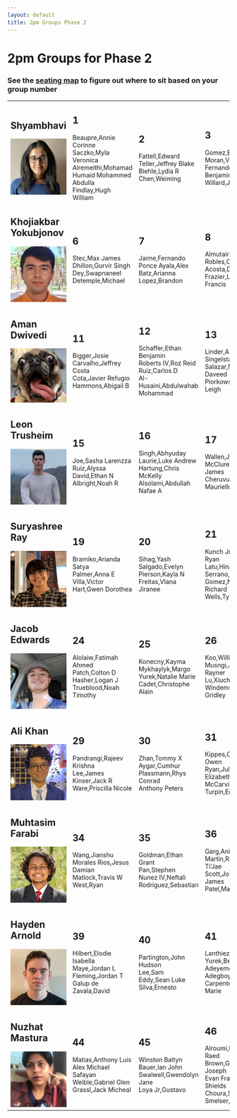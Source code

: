 ```yaml
---
layout: default
title: 2pm Groups Phase 2
---
```


# 2pm Groups for Phase 2

### See the [seating map](../gittings129bseating.png) to figure out where to sit based on your group number

<table>
<tr>
<td>
<h2>Shyambhavi</h2>
<img src="./../../images/shyambhavi.jpg" />
</td>
<td>
<h2>1</h2>
Beaupre,Annie Corinne<br />
Saczko,Myla Veronica<br />
Alremeithi,Mohamad Humaid Mohammed Abdulla<br />
Findlay,Hugh William<br />
</td>
<td>
<h2>2</h2>
Fattell,Edward<br />
Teller,Jeffrey Blake<br />
Biehle,Lydia R<br />
Chen,Weiming<br />
</td>
<td>
<h2>3</h2>
Gomez,Emil<br />
Moran,Valerie Julia<br />
Fernandez,Federico Benjamin<br />
Willard,Jacob Lee<br />
</td>
<td>
<h2>4</h2>
Miravite,Nicole Anne<br />
Winnie Vaughn Baltyn<br />
Bhakta,Sohan Rajesh<br />
Irowa,Uyi-Osa Gabriel<br />
</td>
<td>
<h2>5</h2>
Wang,Rena<br />
Jain,Yugveer<br />
Barnhill,Sonnie Michelle<br />
Xiang,Ray<br />
</td>
</tr>
<tr>
<td>
<h2>Khojiakbar Yokubjonov</h2>
<img src="./../../images/kyokubjonov.jpg" />
</td>
<td>
<h2>6</h2>
Stec,Max James<br />
Dhillon,Gurvir Singh<br />
Dey,Swapnaneel<br />
Detemple,Michael<br />
</td>
<td>
<h2>7</h2>
Jaime,Fernando<br />
Ponce Ayala,Alex<br />
Batz,Arianna<br />
Lopez,Brandon<br />
</td>
<td>
<h2>8</h2>
Almutairi,Faisal<br />
Robles,Carlos M<br />
Acosta,Dominick A<br />
Frazier,Liam Francis<br />
</td>
<td>
<h2>9</h2>
Piazza,Vince Nicholas<br />
Dattilo,Dawson James<br />
Healey-Stewart,Noelle May<br />
Fritton,Lucas Anthony<br />
</td>
<td>
<h2>10</h2>
Peng,Yifeng<br />
Falk,Liam David<br />
Lyu,David<br />
Adair,Wallis Simone<br />
</td>
</tr>
<tr>
<td>
<h2>Aman Dwivedi</h2>
<img src="./../../images/dog.png" />
</td>
<td>
<h2>11</h2>
Bigger,Josie<br />
Carvalho,Jeffrey Costa<br />
Cota,Javier Refugio<br />
Hammons,Abigail B<br />
</td>
<td>
<h2>12</h2>
Schaffer,Ethan Benjamin<br />
Roberts IV,Roz Reid<br />
Ruiz,Carlos D<br />
Al-Husaini,Abdulwahab Mohammad<br />
</td>
<td>
<h2>13</h2>
Linder,Aidan Aidan<br />
Singelstad,Ole Ole<br />
Salazar,Matthew Daveed<br />
Piorkowski,Kristin Leigh<br />
</td>
<td>
<h2>14</h2>
Meraz,Ciselly Irma<br />
Le,Bryan<br />
Thompson,Spencer William<br />
Kirschnerova,Viktoria<br />
</td>
</tr>
<tr>
<td>
<h2>Leon Trusheim</h2>
<img src="./../../images/ltrusheim.jpg" />
</td>
<td>
<h2>15</h2>
Joe,Sasha Larenzza<br />
Ruiz,Alyssa<br />
David,Ethan N<br />
Albright,Noah R<br />
</td>
<td>
<h2>16</h2>
Singh,Abhyuday<br />
Laurie,Luke Andrew<br />
Hartung,Chris McKelly<br />
Alsolami,Abdullah Nafae A<br />
</td>
<td>
<h2>17</h2>
Wallen,Jaymz Allen<br />
McClure,Kira James<br />
Cheruvu,Rishi<br />
Mauriello,Joey<br />
</td>
<td>
<h2>18</h2>
Adelberg,Jasmine S<br />
Safayan,Alex Michael<br />
Gee,Leandra Kate<br />
Lanser,Joseph Lewis<br />
</td>
</tr>
<tr>
<td>
<h2>Suryashree Ray</h2>
<img src="./../../images/sray.jpg" />
</td>
<td>
<h2>19</h2>
Bramiko,Arianda Satya<br />
Palmer,Anna E<br />
Villa,Victor<br />
Hart,Gwen Dorothea<br />
</td>
<td>
<h2>20</h2>
Sihag,Yash<br />
Salgado,Evelyn<br />
Pierson,Kayla N<br />
Freitas,VIana Jiranee<br />
</td>
<td>
<h2>21</h2>
Kunch Jr,Nathan Ryan<br />
Latu,Hina Vana'au<br />
Serrano,Melanie<br />
Gomez,Nicholas Richard<br />
Wells,Tyler Robert<br />
</td>
<td>
<h2>22</h2>
Baloglou,Lenox Helene<br />
Meng,Yifan<br />
Yu,Jenny<br />
Ayaz,Hamad Hamad<br />
</td>
<td>
<h2>23</h2>
Chen,Yanxihao<br />
Wong,Ethan Gunn<br />
Kress,Virginia Veronica<br />
Boggs,Ian<br />
</td>
</tr>
<tr>
<td>
<h2>Jacob Edwards</h2>
<img src="./../../images/jedwards.jpg" />
</td>
<td>
<h2>24</h2>
Alolaiw,Fatimah Ahmed<br />
Patch,Colton D<br />
Hasher,Logan J<br />
Trueblood,Noah Timothy<br />
</td>
<td>
<h2>25</h2>
Konecny,Kayma<br />
Mykhaylyk,Margo<br />
Yurek,Natalie Marie<br />
Cadet,Christophe Alain<br />
</td>
<td>
<h2>26</h2>
Koo,William<br />
Musngi,Joseph Rayner<br />
Lu,Xiuchen<br />
Windemuth,Tyler Gridley<br />
</td>
<td>
<h2>17</h2>
Bode,Jake Stephen<br />
Cordes,Kari Elin<br />
Buxton,Zay<br />
Khan,Hassan<br />
</td>
<td>
<h2>28</h2>
Matheson,Amelia Latania<br />
Aliyev,Ravan<br />
Scott,Charles Ryst<br />
Christie,Daijon Elaijah<br />
</td>
</tr>
<tr>
<td>
<h2>Ali Khan</h2>
<img src="./../../images/akhan.jpg" />
</td>
<td>
<h2>29</h2>
Pandrangi,Rajeev Krishna<br />
Lee,James<br />
Kinser,Jack R<br />
Ware,Priscilla Nicole<br />
</td>
<td>
<h2>30</h2>
Zhan,Tommy X<br />
Aygar,Cumhur<br />
Plassmann,Rhys Conrad<br />
Anthony Peters<br />
</td>
<td>
<h2>31</h2>
Kippes,Connor Owen<br />
Ryan,Julia Elizabeth<br />
McCarville,Ella E<br />
Turpin,Erin Faith<br />
</td>
<td>
<h2>32</h2>
Vanek,Miro E<br />
Alveshire,Molly Grace<br />
Wang,Ashley M<br />
Sher,Noah<br />
</td>
<td>
<h2>33</h2>
Scollo,Aj J<br />
Soporboev,Sarvarbek<br />
Chin,Jennifer<br />
Alonso,Vivian Elena<br />
</td>
</tr>
<tr>
<td>
<h2>Muhtasim Farabi</h2>
<img src="./../../images/mfarabi.jpg" />
</td>
<td>
<h2>34</h2>
Wang,Jianshu<br />
Morales Rios,Jesus Damian<br />
Matlock,Travis W<br />
West,Ryan<br />
</td>
<td>
<h2>35</h2>
Goldman,Ethan Grant<br />
Pan,Stephen<br />
Nunez IV,Neftali<br />
Rodriguez,Sebastian<br />
</td>
<td>
<h2>36</h2>
Garg,Animesh<br />
Martin,Ramone Ti'Jae<br />
Scott,Joshua James<br />
Patel,Manav Dinesh<br />
</td>
<td>
<h2>37</h2>
Schnittman,Jacob Robbins<br />
Quimpo,Ethan Daniel<br />
Valenzuela,Jordan Gabriel<br />
Thieu,Chi<br />
</td>
<td>
<h2>38</h2>
Liest,Seth Lawrence<br />
Wyman,Christopher Wayne<br />
Silva-Castellanos,Andres<br />
Penney,Frederic Normand<br />
</td>
</tr>
<tr>
<td>
<h2>Hayden Arnold</h2>
<img src="./../../images/harnold.jpg" />
</td>
<td>
<h2>39</h2>
Hilbert,Elodie Isabella<br />
Maye,Jordan L<br />
Fleming,Jordan T<br />
Galup de Zavala,David<br />
</td>
<td>
<h2>40</h2>
Partington,John Hudson<br />
Lee,Sam<br />
Eddy,Sean Luke<br />
Silva,Ernesto<br />
</td>
<td>
<h2>41</h2>
Lanthiez,Alex<br />
Yurek,Ben Ryan<br />
Adeyemo,Victor Adegboye<br />
Carpenter,Amy Marie<br />
</td>
<td>
<h2>42</h2>
Hamal,Shristi<br />
West,Aaron Alexander<br />
Corbeanu,Matei Matei<br />
Wu,Youcheng<br />
</td>
<td>
<h2>43</h2>
Felix,Luis Alfonso<br />
Alshayea,Abdulaziz<br />
Beas,Alex Alejandro<br />
Sleet,Kennedy N.<br />
</td>
</tr>
<tr>
<td>
<h2>Nuzhat Mastura</h2>
<img src="./../../images/nmastura.jpg" />
</td>
<td>
<h2>44</h2>
Matias,Anthony Luis<br />
Alex Michael Safayan<br />
Weible,Gabriel Glen<br />
Grassl,Jack Micheal<br />
</td>
<td>
<h2>45</h2>
Winston Baltyn<br />
Bauer,Ian John<br />
Swalwell,Gwendolyn Jane<br />
Loya Jr,Gustavo<br />
</td>
<td>
<h2>46</h2>
Alroumi,Munirah Raed<br />
Brown,Graham Joseph<br />
Evan Franklin Wu Shields<br />
Choura,Salim<br />
Smelser,Kiran John<br />
</td>
<td>
<h2>47</h2>
</td>
<td>
<h2>48</h2>
Massey,Elijah Rane<br />
Lewis,Tristan Dean<br />
Sasha Larenzza Joe<br />
Herr,Riley W<br />
</td>
</tr>
</table>
